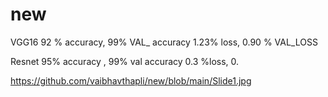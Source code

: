 # new

VGG16 92 % accuracy, 99%
VAL_ accuracy
1.23% loss,
0.90 % VAL_LOSS


Resnet 95% accuracy , 99% val
accuracy
0.3 %loss,
0.

https://github.com/vaibhavthapli/new/blob/main/Slide1.jpg
